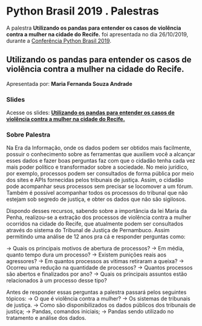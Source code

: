 # Python Brasil 2019 . Palestras


A palestra **Utilizando os pandas para entender os casos de violência contra a mulher na cidade do Recife.** foi apresentada no dia 26/10/2019, durante a [Conferência Python Brasil 2019](http://2019.pythonbrasil.org.br).


## Utilizando os pandas para entender os casos de violência contra a mulher na cidade do Recife.
Apresentada por: **Maria Fernanda Souza Andrade**

### Slides
Acesse os slides: **[Utilizando os pandas para entender os casos de violência contra a mulher na cidade do Recife.](./)**


### Sobre Palestra
Na Era da Informação, onde os dados podem ser obtidos mais facilmente, possuir o conhecimento sobre as ferramentas que auxiliem você a alcançar esses dados e fazer boas perguntas faz com que o cidadão tenha cada vez mais poder político e transformador sobre a sociedade.  No meio jurídico, por exemplo, processos podem ser consultados de forma pública por meio dos sites e APIs fornecidas pelos tribunais de justiça. Assim, o cidadão pode acompanhar seus processos sem precisar se locomover a um fórum. Também é possível acompanhar todos os processos do tribunal que não estejam sob segredo de justiça, e obter os dados que não são sigilosos. 

Dispondo desses recursos, sabendo sobre a importância da lei Maria da Penha, realizou-se a extração dos processos de violência contra a mulher ocorridos na cidade do Recife, que atualmente podem ser consultados através do sistema do Tribunal de Justiça de Pernambuco. Assim permitindo uma análise de 12 anos pra cá e responder perguntas como: 

-> Quais os principais motivos de abertura de processos? 
-> Em média, quanto tempo dura um processo? 
-> Existem punições reais aos agressores?
-> Em quantos processos as vitimas retiraram a queixa?
-> Ocorreu uma redução na quantidade de processos?
-> Quantos processos são abertos e finalizados por ano?
-> Quais os principais assuntos estão relacionados à um processo desse tipo?

Antes de responder essas perguntas a palestra passará pelos seguintes tópicos:
-> O que é violência contra a mulher?
-> Os sistemas de tribunais de justiça. 
-> Como são disponibilizados os dados públicos dos tribunais de justiça; 
-> Pandas, comandos iniciais; 
-> Pandas sendo utilizado no tratamento e análise dos dados.




